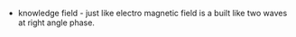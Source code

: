 - knowledge field - just like electro magnetic field is a built like two waves at right angle phase.